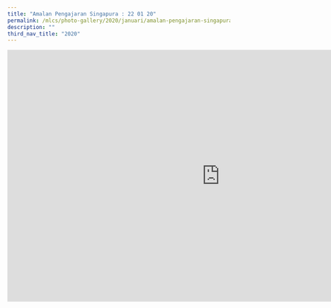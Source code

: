 ```yaml
---
title: "Amalan Pengajaran Singapura : 22 01 20"
permalink: /mlcs/photo-gallery/2020/januari/amalan-pengajaran-singapura-22-01-20/
description: ""
third_nav_title: "2020"
---
```

<iframe allowfullscreen="true" height="569" width="960" frameborder="0" src="https://docs.google.com/presentation/d/e/2PACX-1vSxB7HCDcAGowqHFbCHmZxevRJxzDiTDYwyUycOAB9YYHL03Nt-oEC4XFm53Cg8Rn5Ee9x5wZ8NuR94/embed?start=false&amp;loop=false&amp;delayms=3000"></iframe>